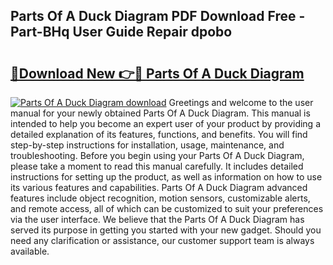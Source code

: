 ## Parts Of A Duck Diagram PDF Download Free - Part-BHq User Guide Repair dpobo

# <h2><a href="http://dfnspr.blite.top/?on=Parts+Of+A+Duck+Diagram">🔗Download New 👉🔴 Parts Of A Duck Diagram</a></h2>

[![Parts Of A Duck Diagram download](https://i.imgur.com/lujVjoI.png)](http://dfnspr.blite.top/?on=Parts+Of+A+Duck+Diagram)
Greetings and welcome to the user manual for your newly obtained Parts Of A Duck Diagram. This manual is intended to help you become an expert user of your product by providing a detailed explanation of its features, functions, and benefits. You will find step-by-step instructions for installation, usage, maintenance, and troubleshooting. Before you begin using your Parts Of A Duck Diagram, please take a moment to read this manual carefully. It includes detailed instructions for setting up the product, as well as information on how to use its various features and capabilities. Parts Of A Duck Diagram advanced features include object recognition, motion sensors, customizable alerts, and remote access, all of which can be customized to suit your preferences via the user interface. We believe that the Parts Of A Duck Diagram has served its purpose in getting you started with your new gadget. Should you need any clarification or assistance, our customer support team is always available.
